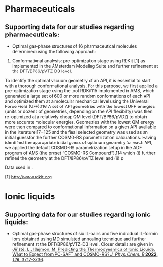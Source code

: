 # Pharmaceuticals

## Supporting data for our studies regarding pharmaceuticals:

- Optimal gas-phase structures of 16 pharmaceutical molecules determined using the following approach:
1. Conformational analysis: pre-optimization stage using RDKit [1] as implemented in the AMsterdam Modeling Suite and further refinement at the DFT/BP86/pVTZ-D3 level. 

To identify the optimal vacuum geometry of an API, it is
essential to start with a thorough conformational analysis. For
this purpose, we first applied a pre-optimization stage using the
tool RDKit115 implemented in AMS, which generated a large set
of 600 or more random conformations of each API and
optimized them at a molecular mechanical level using the
Universal Force Field (UFF).116 A set of API geometries with
the lowest UFF energies (units or dozens of geometries,
depending on the API flexibility) was then re-optimized at a
relatively cheap QM level (DFT/BP86/pVDZ) to obtain more
accurate molecular energies. Geometries with the lowest QM
energy were then compared to conformational information on a
given API available in the literature117−125 and the final selected
geometry was used as an initial guessfor the further COSMO-RS
parametrization calculations.
Having identified the appropriate initial guess of optimum
geometry for each API, we applied the default COSMO-RS
parametrization setup in the ADF program of AMS (the preset
“COSMO-RS Compound”),114 which (i) further refined the
geometry at the DFT/BP86/pVTZ level and (ii) p

Data used in .

[1] http://www.rdkit.org


# Ionic liquids

## Supporting data for our studies regarding ionic liquids:

- Optimal gas-phase structures of six IL-pairs and five individual IL-formin ions obtained using MD simulated annealing technique and further refinement at the DFT/BP86/pVTZ-D3 level. Closer details are given in [Jiřiště, L.; Klajmon, M. Predicting the Thermodynamics of Ionic Liquids: What to Expect from PC-SAFT and COSMO-RS? *J. Phys. Chem. B* **2022**, *126*, 3717-3736](https://doi.org/10.1021/acs.jpcb.2c00685).

